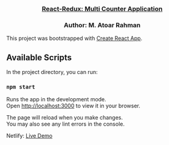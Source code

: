 <!-- PROJECT LOGO -->
<br />
 <p align="center">
    <h3 align="center "><a href="" target="_blank" >React-Redux: Multi Counter Application</a></h3>
    <h3 align="center ">Author: M. Atoar Rahman</h3>
</p>

<!-- TABLE OF CONTENTS -->
This project was bootstrapped with [Create React App](https://github.com/facebook/create-react-app).

## Available Scripts

In the project directory, you can run:

### `npm start`

Runs the app in the development mode.\
Open [http://localhost:3000](http://localhost:3000) to view it in your browser.

The page will reload when you make changes.\
You may also see any lint errors in the console.

<p>Netlify: <a href="https://zippy-sunshine-7856ba.netlify.app" target="_blank" >Live Demo</a></p>